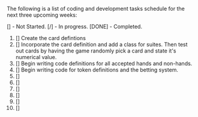 The following is a list of coding and development tasks schedule for the next three upcoming weeks:

[] - Not Started. [/] - In progress. [DONE] - Completed.

1. [] Create the card defintions 
2. [] Incorporate the card definition and add a class for suites. Then test out cards by having the game randomly pick a card and state it's numerical value.
3. [] Begin writing code definitions for all accepted hands and non-hands.
4. [] Begin writing code for token definitions and the betting system.
5. [] 
6. []
7. []
8. []
9. []
10. []
